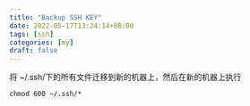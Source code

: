 ```yaml
---
title: "Backup SSH KEY"
date: 2022-05-17T13:24:14+08:00
tags: [ssh]
categories: [my]
draft: false
---
```


将 ~/.ssh/下的所有文件迁移到新的机器上，然后在新的机器上执行

```shell
chmod 600 ~/.ssh/*
```

